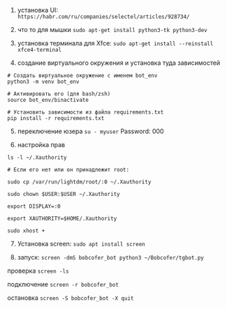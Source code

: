 1) установка UI: ```https://habr.com/ru/companies/selectel/articles/928734/```

2) что то для мышки ```sudo apt-get install python3-tk python3-dev```

3) установка терминала для Xfce: ```sudo apt-get install --reinstall xfce4-terminal```

4) создание виртуального окружения и установка туда зависимостей
```
# Создать виртуальное окружение с именем bot_env
python3 -m venv bot_env

# Активировать его (для bash/zsh)
source bot_env/binactivate

# Установить зависимости из файла requirements.txt
pip install -r requirements.txt
```

5) переключение юзера ```su - myuser``` Password: 000

6) настройка прав
```
ls -l ~/.Xauthority

# Если его нет или он принадлежит root:

sudo cp /var/run/lightdm/root/:0 ~/.Xauthority

sudo chown $USER:$USER ~/.Xauthority

export DISPLAY=:0

export XAUTHORITY=$HOME/.Xauthority

sudo xhost +
```
7) Установка screen: ```sudo apt install screen```

8) запуск:  ```screen -dmS bobcofer_bot python3 ~/Bobcofer/tgbot.py```

проверка ```screen -ls```

подключение ```screen -r bobcofer_bot```

остановка ```screen -S bobcofer_bot -X quit```



